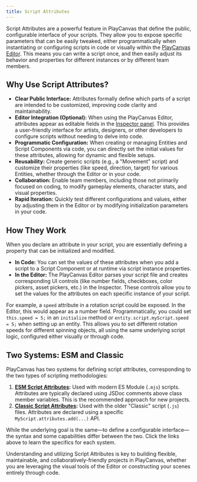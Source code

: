 ```yaml
---
title: Script Attributes
---
```


Script Attributes are a powerful feature in PlayCanvas that define the public, configurable interface of your scripts. They allow you to expose specific parameters that can be easily tweaked, either programmatically when instantiating or configuring scripts in code or visually within the [PlayCanvas Editor](../../../editor/index.md). This means you can write a script once, and then easily adjust its behavior and properties for different instances or by different team members.

## Why Use Script Attributes?

* **Clear Public Interface:** Attributes formally define which parts of a script are intended to be customized, improving code clarity and maintainability.
* **Editor Integration (Optional):** When using the PlayCanvas Editor, attributes appear as editable fields in the [Inspector panel](../../../editor/interface/inspector.md). This provides a user-friendly interface for artists, designers, or other developers to configure scripts without needing to delve into code.
* **Programmatic Configuration:** When creating or managing Entities and Script Components via code, you can directly set the initial values for these attributes, allowing for dynamic and flexible setups.
* **Reusability:** Create generic scripts (e.g., a "Movement" script) and customize their properties (like speed, direction, target) for various Entities, whether through the Editor or in your code.
* **Collaboration:** Enable team members, including those not primarily focused on coding, to modify gameplay elements, character stats, and visual properties.
* **Rapid Iteration:** Quickly test different configurations and values, either by adjusting them in the Editor or by modifying initialization parameters in your code.

## How They Work

When you declare an attribute in your script, you are essentially defining a property that can be initialized and modified.

* **In Code:** You can set the values of these attributes when you add a script to a Script Component or at runtime via script instance properties.
* **In the Editor:** The PlayCanvas Editor parses your script file and creates corresponding UI controls (like number fields, checkboxes, color pickers, asset pickers, etc.) in the Inspector. These controls allow you to set the values for the attributes on each specific instance of your script.

For example, a `speed` attribute in a rotation script could be exposed. In the Editor, this would appear as a number field. Programmatically, you could set `this.speed = 5;` in an `initialize` method or `entity.script.myScript.speed = 5;` when setting up an entity. This allows you to set different rotation speeds for different spinning objects, all using the same underlying script logic, configured either visually or through code.

## Two Systems: ESM and Classic

PlayCanvas has two systems for defining script attributes, corresponding to the two types of scripting methodologies:

1. **[ESM Script Attributes](./esm.md):** Used with modern ES Module (`.mjs`) scripts. Attributes are typically declared using JSDoc comments above class member variables. This is the recommended approach for new projects.
2. **[Classic Script Attributes](./classic.md):** Used with the older "Classic" script (`.js`) files. Attributes are declared using a specific `MyScript.attributes.add(...)` API.

While the underlying goal is the same—to define a configurable interface—the syntax and some capabilities differ between the two. Click the links above to learn the specifics for each system.

Understanding and utilizing Script Attributes is key to building flexible, maintainable, and collaboratively-friendly projects in PlayCanvas, whether you are leveraging the visual tools of the Editor or constructing your scenes entirely through code.
